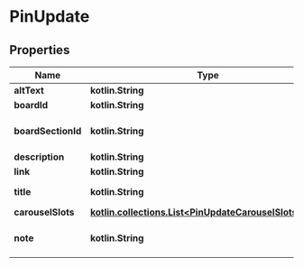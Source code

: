 
# PinUpdate

## Properties
| Name | Type | Description | Notes |
| ------------ | ------------- | ------------- | ------------- |
| **altText** | **kotlin.String** | Pin&#39;s alternative text. |  [optional] |
| **boardId** | **kotlin.String** | The id of the board to move the Pin onto. |  [optional] |
| **boardSectionId** | **kotlin.String** | &lt;a href&#x3D;\&quot;https://help.pinterest.com/en/article/create-a-board-section\&quot;&gt;Board section&lt;/a&gt; ID. |  [optional] |
| **description** | **kotlin.String** | Pin description - 800 characters maximum. |  [optional] |
| **link** | **kotlin.String** | URL viewer is taken to when they click pin. |  [optional] |
| **title** | **kotlin.String** | The native pin title that creators explicitly prefer to display. |  [optional] |
| **carouselSlots** | [**kotlin.collections.List&lt;PinUpdateCarouselSlotsInner&gt;**](PinUpdateCarouselSlotsInner.md) | Carousel Pin slots data. |  [optional] |
| **note** | **kotlin.String** | Private note for this Pin. &lt;a href&#x3D;\&quot;https://help.pinterest.com/en/article/add-notes-to-your-pins\&quot;&gt;Learn more&lt;/a&gt;. |  [optional] |



